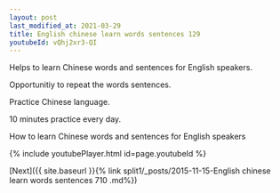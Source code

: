 ```yaml
---
layout: post
last_modified_at: 2021-03-29
title: English chinese learn words sentences 129 
youtubeId: vQhj2xr3-QI
---
```

 
 
Helps to learn Chinese words and sentences for English speakers.

Opportunitiy to repeat the words sentences. 

Practice Chinese language. 
 
10 minutes practice every day. 
 
How to learn Chinese words and sentences for English speakers 
 
{% include youtubePlayer.html id=page.youtubeId %}
 
 
[Next]({{ site.baseurl }}{% link  split1/_posts/2015-11-15-English chinese learn words sentences 710 .md%})
 
